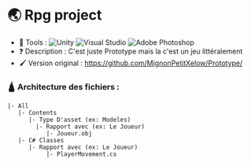 # 🌏 Rpg project
- 🔨 Tools : ![Unity](https://img.shields.io/badge/unity-%23000000.svg?style=flat&logo=unity&logoColor=white) ![Visual Studio](https://img.shields.io/badge/Visual%20Studio-5C2D91.svg?style=flat&logo=visual-studio&logoColor=white) ![Adobe Photoshop](https://img.shields.io/badge/adobe%20photoshop-%2331A8FF.svg?style=flat&logo=adobe%20photoshop&logoColor=white)
- ❓ Description : C'est juste Prototype mais la c'est un jeu littéralement
- 🖌️ Version original : https://github.com/MignonPetitXelow/Prototype/

### 🛕 Architecture des fichiers :

```
|- All
   |- Contents
      |- Type D'asset (ex: Modeles)
        |- Rapport avec (ex: Le Joueur)
           |- Joueur.obj
   |- C# Classes
      |- Rapport avec (ex: Le Joueur)
           |- PlayerMovement.cs
```
